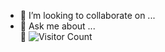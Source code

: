 - 👯 I’m looking to collaborate on ...  
- 💬 Ask me about ...  
👋 ![Visitor Count](https://profile-counter.glitch.me/JaydenOK/count.svg)
